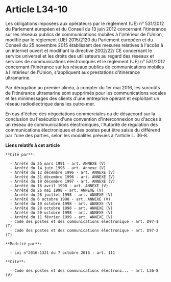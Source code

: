 # Article L34-10

Les obligations imposées aux opérateurs par le règlement (UE) n° 531/2012 du Parlement européen et du Conseil du 13 juin 2012
concernant l'itinérance sur les réseaux publics de communications mobiles à l'intérieur de l'Union, modifié par le règlement
(UE) 2015/2120 du Parlement européen et du Conseil du 25 novembre 2015 établissant des mesures relatives à l'accès à un
internet ouvert et modifiant la directive 2002/22/ CE concernant le service universel et les droits des utilisateurs au
regard des réseaux et services de communications électroniques et le règlement (UE) n° 531/2012 concernant l'itinérance sur
les réseaux publics de communications mobiles à l'intérieur de l'Union, s'appliquent aux prestations d'itinérance
ultramarine. 

Par dérogation au premier alinéa, à compter du 1er mai 2016, les surcoûts de l'itinérance ultramarine sont supprimés pour les
communications vocales et les minimessages des clients d'une entreprise opérant et exploitant un réseau radioélectrique dans
les outre-mer. 

En cas d'échec des négociations commerciales ou de désaccord sur la conclusion ou l'exécution d'une convention
d'interconnexion ou d'accès à un réseau de communications électroniques, l'Autorité de régulation des communications
électroniques et des postes peut être saisie du différend par l'une des parties, selon les modalités prévues à l'article L.
36-8.

**Liens relatifs à cet article**

	**Cité par**:

	  - Arrêté du 25 mars 1991 - art. ANNEXE (V)
	  - Arrêté du 14 juin 1996 - art. Annexe (V)
	  - Arrêté du 12 décembre 1996 - art. ANNEXE (V)
	  - Arrêté du 31 décembre 1996 - art. ANNEXE (V)
	  - Arrêté du 18 décembre 1997 - art. ANNEXE (V)
	  - Arrêté du 16 avril 1998 - art. ANNEXE (V)
	  - Arrêté du 26 mai 1998 - art. ANNEXE (V)
	  - Arrêté du 28 juillet 1998 - art. ANNEXE (V)
	  - Arrêté du 6 octobre 1998 - art. ANNEXE (V)
	  - Arrêté du 19 octobre 1998 - art. ANNEXE (V)
	  - Arrêté du 28 octobre 1998 - art. ANNEXE (V)
	  - Arrêté du 20 octobre 1998 - art. ANNEXE (V)
	  - Arrêté du 11 février 1999 - art. ANNEXE (V)
	  - Code des postes et des communications électronique - art. D97-1 (T)
	  - Code des postes et des communications électronique - art. D97-2 (T)

	**Modifié par**:

	  - Loi n°2016-1321 du 7 octobre 2016 - art. 111

	**Cite**:

	  - Code des postes et des communications électroni... - art. L36-8 (V)
